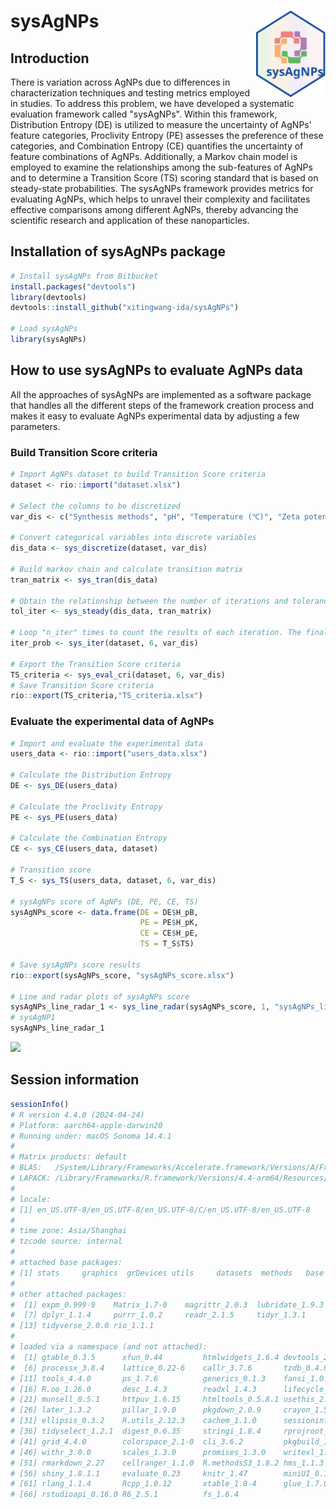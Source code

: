 # sysAgNPs <a href="https://xitingwang-ida.github.io/sysAgNPs/"><img src="man/figures/logo.svg" align="right" height="139" /></a>

## Introduction

There is variation across AgNPs due to differences in characterization techniques and testing metrics employed in studies. To address this problem, we have developed a systematic evaluation framework called "sysAgNPs". Within this framework, Distribution Entropy (DE) is utilized to measure the uncertainty of AgNPs' feature categories, Proclivity Entropy (PE) assesses the preference of these categories, and Combination Entropy (CE) quantifies the uncertainty of feature combinations of AgNPs. Additionally, a Markov chain model is employed to examine the relationships among the sub-features of AgNPs and to determine a Transition Score (TS) scoring standard that is based on steady-state probabilities. The sysAgNPs framework provides metrics for evaluating AgNPs, which helps to unravel their complexity and facilitates effective comparisons among different AgNPs, thereby advancing the scientific research and application of these nanoparticles.

## Installation of sysAgNPs package

```R
# Install sysAgNPs from Bitbucket
install.packages("devtools")
library(devtools)
devtools::install_github("xitingwang-ida/sysAgNPs")

# Load sysAgNPs
library(sysAgNPs)
```

## How to use sysAgNPs to evaluate AgNPs data
All the approaches of sysAgNPs are implemented as a software package that handles all the different steps of the framework creation process and makes it easy to evaluate AgNPs experimental data by adjusting a few parameters.

### Build Transition Score criteria

```R
# Import AgNPs dataset to build Transition Score criteria
dataset <- rio::import("dataset.xlsx")

# Select the columns to be discretized
var_dis <- c("Synthesis methods", "pH", "Temperature (℃)", "Zeta potential (mV)","Size (nm)", "Shape", "Applications")

# Convert categorical variables into discrete variables
dis_data <- sys_discretize(dataset, var_dis)

# Build markov chain and calculate transition matrix
tran_matrix <- sys_tran(dis_data)

# Obtain the relationship between the number of iterations and tolerance
tol_iter <- sys_steady(dis_data, tran_matrix)

# Loop "n_iter" times to count the results of each iteration. The final steady-state result is reached when the number of iterations is "n_iter"
iter_prob <- sys_iter(dataset, 6, var_dis)

# Export the Transition Score criteria
TS_criteria <- sys_eval_cri(dataset, 6, var_dis)
# Save Transition Score criteria
rio::export(TS_criteria,"TS_criteria.xlsx")
```

### Evaluate the experimental data of AgNPs

```R
# Import and evaluate the experimental data
users_data <- rio::import("users_data.xlsx")

# Calculate the Distribution Entropy
DE <- sys_DE(users_data)

# Calculate the Proclivity Entropy
PE <- sys_PE(users_data)

# Calculate the Combination Entropy
CE <- sys_CE(users_data, dataset)

# Transition score
T_S <- sys_TS(users_data, dataset, 6, var_dis)

# sysAgNPs score of AgNPs (DE, PE, CE, TS)
sysAgNPs_score <- data.frame(DE = DE$H_pB,
                             PE = PE$H_pK,
                             CE = CE$H_pE,
                             TS = T_S$TS)

# Save sysAgNPs score results
rio::export(sysAgNPs_score, "sysAgNPs_score.xlsx")

# Line and radar plots of sysAgNPs score                            
sysAgNPs_line_radar_1 <- sys_line_radar(sysAgNPs_score, 1, "sysAgNPs_line_radar/")
# sysAgNP1
sysAgNPs_line_radar_1
```
![](sysAgNPs_line_radar.png)<!-- -->

## Session information
```R
sessionInfo()
# R version 4.4.0 (2024-04-24)
# Platform: aarch64-apple-darwin20
# Running under: macOS Sonoma 14.4.1
# 
# Matrix products: default
# BLAS:   /System/Library/Frameworks/Accelerate.framework/Versions/A/Frameworks/vecLib.framework/Versions/A/libBLAS.dylib 
# LAPACK: /Library/Frameworks/R.framework/Versions/4.4-arm64/Resources/lib/libRlapack.dylib;  LAPACK version 3.12.0
# 
# locale:
# [1] en_US.UTF-8/en_US.UTF-8/en_US.UTF-8/C/en_US.UTF-8/en_US.UTF-8
# 
# time zone: Asia/Shanghai
# tzcode source: internal
# 
# attached base packages:
# [1] stats     graphics  grDevices utils     datasets  methods   base     
# 
# other attached packages:
#  [1] expm_0.999-9    Matrix_1.7-0    magrittr_2.0.3  lubridate_1.9.3 forcats_1.0.0   stringr_1.5.1  
#  [7] dplyr_1.1.4     purrr_1.0.2     readr_2.1.5     tidyr_1.3.1     tibble_3.2.1    ggplot2_3.5.1  
# [13] tidyverse_2.0.0 rio_1.1.1      
# 
# loaded via a namespace (and not attached):
#  [1] gtable_0.3.5      xfun_0.44         htmlwidgets_1.6.4 devtools_2.4.5    remotes_2.5.0    
#  [6] processx_3.8.4    lattice_0.22-6    callr_3.7.6       tzdb_0.4.0        vctrs_0.6.5      
# [11] tools_4.4.0       ps_1.7.6          generics_0.1.3    fansi_1.0.6       pkgconfig_2.0.3  
# [16] R.oo_1.26.0       desc_1.4.3        readxl_1.4.3      lifecycle_1.0.4   compiler_4.4.0   
# [21] munsell_0.5.1     httpuv_1.6.15     htmltools_0.5.8.1 usethis_2.2.3     yaml_2.3.8       
# [26] later_1.3.2       pillar_1.9.0      pkgdown_2.0.9     crayon_1.5.2      urlchecker_1.0.1 
# [31] ellipsis_0.3.2    R.utils_2.12.3    cachem_1.1.0      sessioninfo_1.2.2 mime_0.12        
# [36] tidyselect_1.2.1  digest_0.6.35     stringi_1.8.4     rprojroot_2.0.4   fastmap_1.2.0    
# [41] grid_4.4.0        colorspace_2.1-0  cli_3.6.2         pkgbuild_1.4.4    utf8_1.2.4       
# [46] withr_3.0.0       scales_1.3.0      promises_1.3.0    writexl_1.5.0     timechange_0.3.0 
# [51] rmarkdown_2.27    cellranger_1.1.0  R.methodsS3_1.8.2 hms_1.1.3         memoise_2.0.1    
# [56] shiny_1.8.1.1     evaluate_0.23     knitr_1.47        miniUI_0.1.1.1    profvis_0.3.8    
# [61] rlang_1.1.4       Rcpp_1.0.12       xtable_1.8-4      glue_1.7.0        pkgload_1.3.4    
# [66] rstudioapi_0.16.0 R6_2.5.1          fs_1.6.4
```
